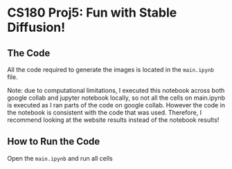 # CS180 Proj5: Fun with Stable Diffusion!

## The Code

All the code required to generate the images is located in the `main.ipynb` file.

Note: due to computational limitations, I executed this notebook across both google collab and jupyter notebook locally, so not all the cells on main.ipynb is executed as I ran parts of the code on google collab. However the code in the notebook is consistent with the code that was used. Therefore, I recommend looking at the website results instead of the notebook results!

## How to Run the Code

Open the `main.ipynb` and run all cells
